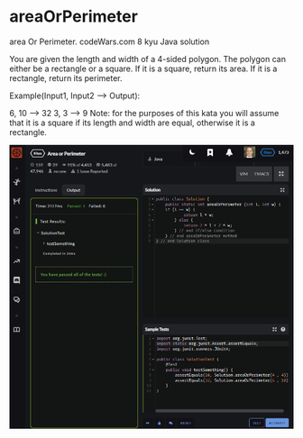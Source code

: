 # areaOrPerimeter
area Or Perimeter. codeWars.com 8 kyu Java solution

You are given the length and width of a 4-sided polygon. The polygon can either be a rectangle or a square.
If it is a square, return its area. If it is a rectangle, return its perimeter.

Example(Input1, Input2 --> Output):

6, 10 --> 32
3, 3 --> 9
Note: for the purposes of this kata you will assume that it is a square if its length and width are equal, otherwise it is a rectangle.

![p](https://github.com/bell-kevin/areaOrPerimeter/blob/main/saveMe.PNG)
